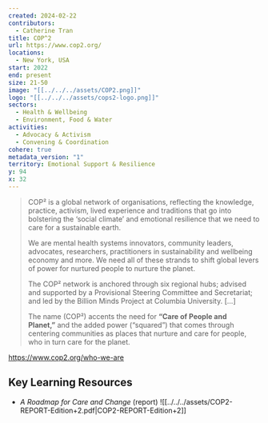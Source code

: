 ```yaml
---
created: 2024-02-22
contributors:
  - Catherine Tran
title: COP^2
url: https://www.cop2.org/
locations:
  - New York, USA
start: 2022
end: present
size: 21-50
image: "[[../../../assets/COP2.png]]"
logo: "[[../../../assets/cops2-logo.png]]"
sectors:
  - Health & Wellbeing
  - Environment, Food & Water
activities:
  - Advocacy & Activism
  - Convening & Coordination
cohere: true
metadata_version: "1"
territory: Emotional Support & Resilience
y: 94
x: 32
---
```

>COP² is a global network of organisations, reflecting the knowledge, practice, activism, lived experience and traditions that go into bolstering the ‘social climate’ and emotional resilience that we need to care for a sustainable earth.
>
>We are mental health systems innovators, community leaders, advocates, researchers, practitioners in sustainability and wellbeing economy and more. We need all of these strands to shift global levers of power for nurtured people to nurture the planet.
>
>The COP² network is anchored through six regional hubs; advised and supported by a Provisional Steering Committee and Secretariat; and led by the Billion Minds Project at Columbia University. [...]
>
>The name (COP²) accents the need for **“Care of People and Planet,”** and the added power (“squared”) that comes through centering communities as places that nurture and care for people, who in turn care for the planet.

https://www.cop2.org/who-we-are

## Key Learning Resources

- *A Roadmap for Care and Change* (report)
![[../../../assets/COP2-REPORT-Edition+2.pdf|COP2-REPORT-Edition+2]]








